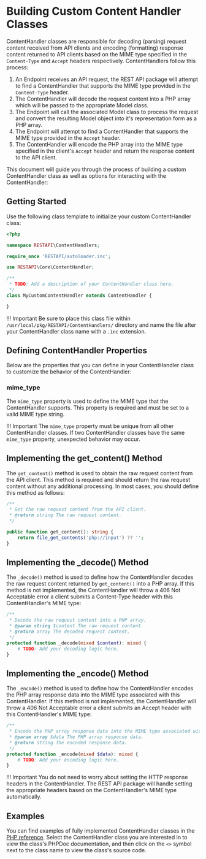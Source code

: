 # Building Custom Content Handler Classes

ContentHandler classes are responsible for decoding (parsing) request content received from API clients and encoding 
(formatting) response content returned to API clients based on the MIME type specified in the `Content-Type` and `Accept` 
headers respectively. ContentHandlers follow this process:

1. An Endpoint receives an API request, the REST API package will attempt to find a ContentHandler that supports the MIME type provided in the `Content-Type` header.
2. The ContentHandler will decode the request content into a PHP array which will be passed to the appropriate Model class.
3. The Endpoint will call the associated Model class to process the request and convert the resulting Model object into it's representation form as a PHP array.
4. The Endpoint will attempt to find a ContentHandler that supports the MIME type provided in the `Accept` header.
4. The ContentHandler will encode the PHP array into the MIME type specified in the client's `Accept` header and return the response content to the API client.

This document will guide you through the process of building a custom ContentHandler class as well
as options for interacting with the ContentHandler:

## Getting Started

Use the following class template to initialize your custom ContentHandler class:

```php
<?php

namespace RESTAPI\ContentHandlers;

require_once 'RESTAPI/autoloader.inc';

use RESTAPI\Core\ContentHandler;

/**
 * TODO: Add a description of your ContentHandler class here.
 */
class MyCustomContentHandler extends ContentHandler {

}
```

!!! Important
    Be sure to place this class file within `/usr/local/pkg/RESTAPI/ContentHandlers/` directory and name the file after your
    ContentHandler class name with a `.inc` extension.

## Defining ContentHandler Properties

Below are the properties that you can define in your ContentHandler class to customize the behavior of the ContentHandler:

### mime_type

The `mime_type` property is used to define the MIME type that the ContentHandler supports. This property is required and
must be set to a valid MIME type string.

!!! Important
    The `mime_type` property must be unique from all other ContentHandler classes. If two ContentHandler classes have the same
    `mime_type` property, unexpected behavior may occur.

## Implementing the get_content() Method

The `get_content()` method is used to obtain the raw request content from the API client. This method is required and should
return the raw request content without any additional processing. In most cases, you should define this method as follows:

```php
/**
 * Get the raw request content from the API client.
 * @return string The raw request content.
 */

public function get_content(): string {
    return file_get_contents('php://input') ?? '';
}
```
## Implementing the _decode() Method

The `_decode()` method is used to define how the ContentHandler decodes the raw request content returned by 
`get_content()` into a PHP array. If this method is not implemented, the ContentHandler will throw a 406 Not Acceptable error
a client submits a Content-Type header with this ContentHandler's MIME type:

```php
/**
 * Decode the raw request content into a PHP array.
 * @param string $content The raw request content.
 * @return array The decoded request content.
 */
protected function _decode(mixed $content): mixed {
    # TODO: Add your decoding logic here.
}
```

## Implementing the _encode() Method

The `_encode()` method is used to define how the ContentHandler encodes the PHP array response data into the MIME type 
associated with this ContentHandler. If this method is not implemented, the ContentHandler will throw a 406 Not Acceptable error
a client submits an Accept header with this ContentHandler's MIME type:

```php
/**
 * Encode the PHP array response data into the MIME type associated with this ContentHandler.
 * @param array $data The PHP array response data.
 * @return string The encoded response data.
 */
protected function _encode(mixed $data): mixed {
    # TODO: Add your encoding logic here.
}
```

!!! Important
    You do not need to worry about setting the HTTP response headers in the ContentHandler. The REST API package will handle
    setting the appropriate headers based on the ContentHandler's MIME type automatically.

## Examples

You can find examples of fully implemented ContentHandler classes in the [PHP reference](https://pfrest.org/php-docs/namespaces/restapi-contenthandlers.html).
Select the ContentHandler class you are interested in to view the class's PHPDoc documentation, and then click on the
`<>` symbol next to the class name to view the class's source code.